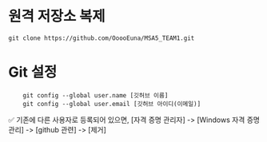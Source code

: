 # 원격 저장소 복제
```
git clone https://github.com/OoooEuna/MSA5_TEAM1.git
```

# Git 설정
```
    git config --global user.name [깃허브 이름]
    git config --global user.email [깃허브 아이디(이메일)]
```
✅ 기존에 다른 사용자로 등록되어 있으면,
[자격 증명 관리자] -> [Windows 자격 증명 관리] -> [github 관련] -> [제거]